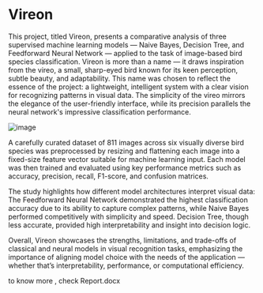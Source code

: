 # Vireon
 
This project, titled Vireon, presents a comparative analysis of three supervised machine learning models — Naive Bayes, Decision Tree, and Feedforward Neural Network — applied to the task of image-based bird species classification. Vireon is more than a name — it draws inspiration from the vireo, a small, sharp-eyed bird known for its keen perception, subtle beauty, and adaptability. This name was chosen to reflect the essence of the project: a lightweight, intelligent system with a clear vision for recognizing patterns in visual data. The simplicity of the vireo mirrors the elegance of the user-friendly interface, while its precision parallels the neural network's impressive classification performance.

![image](https://github.com/user-attachments/assets/1506d4f5-3a4e-4d7f-99ad-66eb84baaadc)

A carefully curated dataset of 811 images across six visually diverse bird species was preprocessed by resizing and flattening each image into a fixed-size feature vector suitable for machine learning input. Each model was then trained and evaluated using key performance metrics such as accuracy, precision, recall, F1-score, and confusion matrices.

The study highlights how different model architectures interpret visual data: The Feedforward Neural Network demonstrated the highest classification accuracy due to its ability to capture complex patterns, while Naive Bayes performed competitively with simplicity and speed. Decision Tree, though less accurate, provided high interpretability and insight into decision logic.

Overall, Vireon showcases the strengths, limitations, and trade-offs of classical and neural models in visual recognition tasks, emphasizing the importance of aligning model choice with the needs of the application — whether that’s interpretability, performance, or computational efficiency.

to know more , check Report.docx
